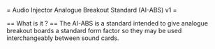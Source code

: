 = Audio Injector Analogue Breakout Standard (AI-ABS) v1 =

== What is it ? ==
The AI-ABS is a standard intended to give analogue breakout boards
a standard form factor so they may be used interchangeably between
sound cards.
